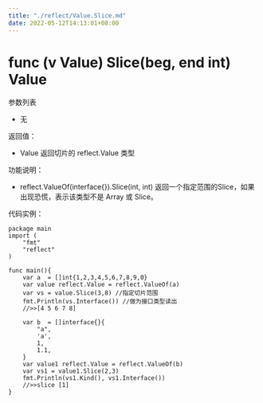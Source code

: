 ```yaml
---
title: "./reflect/Value.Slice.md"
date: 2022-05-12T14:13:01+08:00
---
```

# func (v Value) Slice(beg, end int) Value

参数列表

- 无

返回值：

- Value 返回切片的 reflect.Value 类型
		
功能说明：

- reflect.ValueOf(interface{}).Slice(int, int) 返回一个指定范围的Slice，如果出现恐慌，表示该类型不是 Array 或 Slice。

代码实例：
	
	package main
	import (
	    "fmt"
	    "reflect"
	)
	
	func main(){
		var a  = []int{1,2,3,4,5,6,7,8,9,0}
		var value reflect.Value = reflect.ValueOf(a)
		var vs = value.Slice(3,8) //指定切片范围
		fmt.Println(vs.Interface()) //做为接口类型读出
		//>>[4 5 6 7 8]
		
		var b  = []interface{}{
			"a",
			'a',
			1,
			1.1,
		}
		var value1 reflect.Value = reflect.ValueOf(b)
		var vs1 = value1.Slice(2,3)
		fmt.Println(vs1.Kind(), vs1.Interface())
		//>>slice [1]
	}
